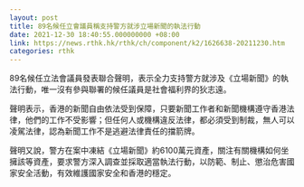 ```yaml
---
layout: post
title: 89名候任立會議員稱支持警方就涉立場新聞的執法行動
date: 2021-12-30 18:40:55.000000000 +08:00
link: https://news.rthk.hk/rthk/ch/component/k2/1626638-20211230.htm
categories: rthk
---
```


89名候任立法會議員發表聯合聲明，表示全力支持警方就涉及《立場新聞》的執法行動，唯一沒有參與聯署的候任議員是社會福利界的狄志遠。

聲明表示，香港的新聞自由依法受到保障，只要新聞工作者和新聞機構遵守香港法律，他們的工作不受影響；但任何人或機構違反法律，都必須受到制裁，無人可以凌駕法律，認為新聞工作不是逃避法律責任的擋箭牌。

聲明又說，警方在案中凍結《立場新聞》約6100萬元資產，關注有關機構如何坐擁該等資產，要求警方深入調查並採取適當執法行動，以防範、制止、懲治危害國家安全活動，有效維護國家安全和香港的穩定。
